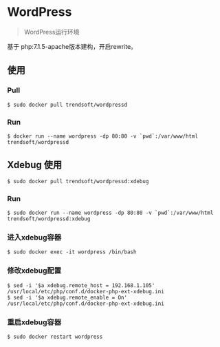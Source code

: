 # WordPress

> WordPress运行环境

基于 php:7.1.5-apache版本建构，开启rewrite。

## 使用

### Pull

```shell
$ sudo docker pull trendsoft/wordpressd
```

### Run

```shell
$ docker run --name wordpress -dp 80:80 -v `pwd`:/var/www/html trendsoft/wordpressd
```

## Xdebug 使用

```shell
$ sudo docker pull trendsoft/wordpressd:xdebug
```

### Run

```shell
$ sudo docker run --name wordpress -dp 80:80 -v `pwd`:/var/www/html trendsoft/wordpressd:xdebug
```

### 进入xdebug容器

```shell
$ sudo docker exec -it wordpress /bin/bash
```

### 修改xdebug配置

```shell
$ sed -i '$a xdebug.remote_host = 192.168.1.105' /usr/local/etc/php/conf.d/docker-php-ext-xdebug.ini 
$ sed -i '$a xdebug.remote_enable = On' /usr/local/etc/php/conf.d/docker-php-ext-xdebug.ini
```

### 重启xdebug容器

```shell
$ sudo docker restart wordpress
```

